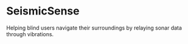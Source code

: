# SeismicSense
Helping blind users navigate their surroundings by relaying sonar data through vibrations.
